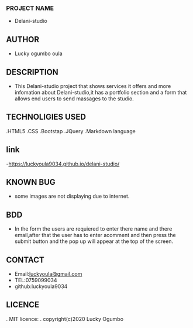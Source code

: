 ### PROJECT NAME
- Delani-studio
## AUTHOR
- Lucky ogumbo oula
## DESCRIPTION
- This Delani-studio project that shows services it offers and more infomation about Delani-studio,it has a portfolio section and a form that allows end users to send massages to the studio.
## TECHNOLIGIES USED
.HTML5
.CSS
.Bootstap
.JQuery
.Markdown language
## link
-https://luckyoula9034.github.io/delani-studio/
## KNOWN BUG
- some images are not displaying due to internet.
## BDD
- In the form the users are requiered to enter there name and there email,after that the user has to enter acomment and then press the submit button and the pop up will appear at the top of the screen.
## CONTACT
- Email:luckyoula@gmail.com
- TEL:0759099034
- github:luckyoula9034
## LICENCE
 . MIT licence:
 . copyright(c)2020 Lucky Ogumbo

